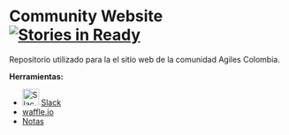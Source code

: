 # Community Website [![Stories in Ready](https://badge.waffle.io/AgilesColombia/community-website.svg?label=Ready&title=Ready)](http://waffle.io/AgilesColombia/community-website)  
Repositorio utilizado para la el sitio web de la comunidad Agiles Colombia.

**Herramientas:**

- <img src="http://ubuntuhandbook.org/wp-content/uploads/2015/02/slack-icon-logo.png" alt="Slack Logo" height="30px"/> [Slack](https://agilescolombiateam.slack.com/)
- [waffle.io](https://waffle.io/AgilesColombia/community-website)
- [Notas](https://titanpad.com/7sGQu3tNku)

